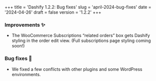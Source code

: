 +++
title = 'Dashify 1.2.2: Bug fixes'
slug = 'april-2024-bug-fixes'
date = '2024-04-26'
draft = false
version = '1.2.2'
+++

### Improvements ✨

- The WooCommerce Subscriptions “related orders” box gets Dashify styling in the order edit view. (Full subscriptions page styling coming soon!)

### Bug fixes 🐞

- We fixed a few conflicts with other plugins and some WordPress environments.
